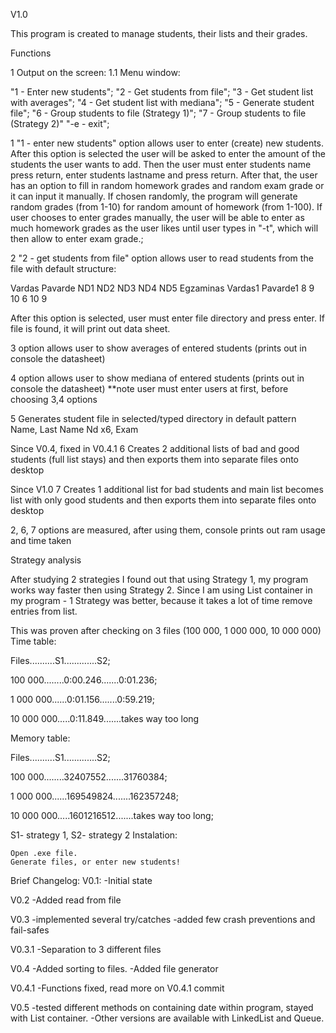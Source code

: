 V1.0

This program is created to manage students, their lists and their grades.

Functions

1 Output on the screen: 
1.1 Menu window: 

"1 - Enter new students";
"2 - Get students from file";
"3 - Get student list with averages";
"4 - Get student list with mediana";
"5 - Generate student file";
"6 - Group students to file (Strategy 1)";
"7 - Group students to file (Strategy 2)" "-e - exit";

1 "1 - enter new students" option allows user to enter (create) new students. After this option is selected the user will be asked to enter the amount of the students the user wants to add. Then the user must enter students name press return, enter students lastname and press return. After that, the user has an option to fill in random homework grades and random exam grade or it can input it manually. If chosen randomly, the program will generate random grades (from 1-10) for random amount of homework (from 1-100). If user chooses to enter grades manually, the user will be able to enter as much homework grades as the user likes until user types in "-t", which will then allow to enter exam grade.;

2 "2 - get students from file" option allows user to read students from the file with default structure:

Vardas Pavarde ND1 ND2 ND3 ND4 ND5 Egzaminas Vardas1 Pavarde1 8 9 10 6 10 9

After this option is selected, user must enter file directory and press enter. If file is found, it will print out data sheet.

3 option allows user to show averages of entered students (prints out in console the datasheet)

4 option allows user to show mediana of entered students (prints out in console the datasheet) **note user must enter users at first, before choosing 3,4 options

5 Generates student file in selected/typed directory in default pattern Name, Last Name Nd x6, Exam

Since V0.4, fixed in V0.4.1 6 Creates 2 additional lists of bad and good students (full list stays) and then exports them into separate files onto desktop

Since V1.0 7 Creates 1 additional list for bad students and main list becomes list with only good students and then exports them into separate files onto desktop

2, 6, 7 options are measured, after using them, console prints out ram usage and time taken

Strategy analysis

After studying 2 strategies I found out that using Strategy 1, my program works way faster then using Strategy 2. Since I am using List container in my program - 1 Strategy was better, because it takes a lot of time remove entries from list.

This was proven after checking on 3 files (100 000, 1 000 000, 10 000 000) 
Time table: 

Files..........S1.............S2;  

100 000........0:00.246.......0:01.236;  

1 000 000......0:01.156.......0:59.219;  

10 000 000.....0:11.849.......takes way too long  


Memory table: 

Files..........S1.............S2;  

100 000........32407552.......31760384;  

1 000 000......169549824.......162357248;  

10 000 000.....1601216512.......takes way too long;  


S1- strategy 1, S2- strategy 2
Instalation:

    Open .exe file.
    Generate files, or enter new students!


Brief Changelog: 
V0.1: 
-Initial state   

V0.2 
-Added read from file   

V0.3 
-implemented several try/catches 
-added few crash preventions and fail-safes   

V0.3.1
-Separation to 3 different files  

V0.4 
-Added sorting to files. -Added file generator  

V0.4.1 
-Functions fixed, read more on V0.4.1 commit   

V0.5 
-tested different methods on containing date within program, stayed with List container. 
-Other versions are available with LinkedList and Queue.
